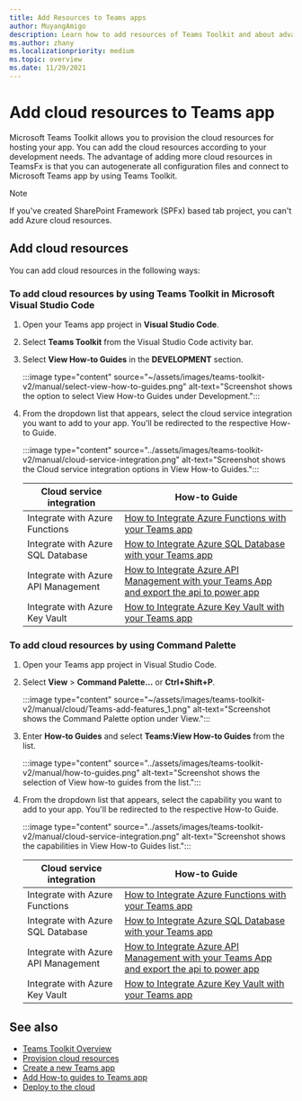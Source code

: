 ```yaml
---
title: Add Resources to Teams apps
author: MuyangAmigo
description: Learn how to add resources of Teams Toolkit and about advantages, limitations, and capabilities.
ms.author: zhany
ms.localizationpriority: medium
ms.topic: overview
ms.date: 11/29/2021
---
```


# Add cloud resources to Teams app

Microsoft Teams Toolkit allows you to provision the cloud resources for hosting your app. You can add the cloud resources according to your development needs. The advantage of adding more cloud resources in TeamsFx is that you can autogenerate all configuration files and connect to Microsoft Teams app by using Teams Toolkit.

> [!NOTE]
> If you've created SharePoint Framework (SPFx) based tab project, you can't add Azure cloud resources.

## Add cloud resources

You can add cloud resources in the following ways:

### To add cloud resources by using Teams Toolkit in Microsoft Visual Studio Code

   1. Open your Teams app project in **Visual Studio Code**.
   1. Select **Teams Toolkit** from the Visual Studio Code activity bar.
   1. Select **View How-to Guides** in the **DEVELOPMENT** section.

        :::image type="content" source="~/assets/images/teams-toolkit-v2/manual/select-view-how-to-guides.png" alt-text="Screenshot shows the option to select View How-to Guides under Development.":::

   1. From the dropdown list that appears, select the cloud service integration you want to add to your app. You'll be redirected to the respective How-to Guide.

        :::image type="content" source="../assets/images/teams-toolkit-v2/manual/cloud-service-integration.png" alt-text="Screenshot shows the Cloud service integration options in View How-to Guides.":::

      |**Cloud service integration** | **How-to Guide** |
      |----------|----------|
      |Integrate with Azure Functions | [How to Integrate Azure Functions with your Teams app](https://github.com/OfficeDev/TeamsFx/wiki/How-to-integrate-Azure-Functions-with-your-Teams-app) |
      |Integrate with Azure SQL Database | [How to Integrate Azure SQL Database with your Teams app](https://github.com/OfficeDev/TeamsFx/wiki/Integrate-Azure-SQL-Database-with-your-Teams-app) |
      |Integrate with Azure API Management | [How to Integrate Azure API Management with your Teams App and export the api to power app](https://github.com/OfficeDev/TeamsFx/wiki/Integrate-Azure-API-Management-with-your-Teams-App-and-export-the-api-to-power-app) |
      |Integrate with Azure Key Vault | [How to Integrate Azure Key Vault with your Teams app](https://github.com/OfficeDev/TeamsFx/wiki/Integrate-Azure-Key-Vault-with-your-Teams-app) |

### To add cloud resources by using Command Palette

   1. Open your Teams app project in Visual Studio Code.

   1. Select **View** > **Command Palette...** or **Ctrl+Shift+P**.

      :::image type="content" source="~/assets/images/teams-toolkit-v2/manual/cloud/Teams-add-features_1.png" alt-text="Screenshot shows the Command Palette option under View.":::

   1. Enter **How-to Guides** and select **Teams:View How-to Guides** from the list.
     
        :::image type="content" source="../assets/images/teams-toolkit-v2/manual/how-to-guides.png" alt-text="Screenshot shows the selection of View how-to guides from the list.":::

   1. From the dropdown list that appears, select the capability you want to add to your app. You'll be redirected to the respective How-to Guide.

        :::image type="content" source="../assets/images/teams-toolkit-v2/manual/cloud-service-integration.png" alt-text="Screenshot shows the capabilities in View How-to Guides list.":::

      |**Cloud service integration** | **How-to Guide** |
      |----------|----------|
      |Integrate with Azure Functions | [How to Integrate Azure Functions with your Teams app](https://github.com/OfficeDev/TeamsFx/wiki/How-to-integrate-Azure-Functions-with-your-Teams-app) |
      |Integrate with Azure SQL Database | [How to Integrate Azure SQL Database with your Teams app](https://github.com/OfficeDev/TeamsFx/wiki/Integrate-Azure-SQL-Database-with-your-Teams-app) |
      |Integrate with Azure API Management | [How to Integrate Azure API Management with your Teams App and export the api to power app](https://github.com/OfficeDev/TeamsFx/wiki/Integrate-Azure-API-Management-with-your-Teams-App-and-export-the-api-to-power-app) |
      |Integrate with Azure Key Vault | [How to Integrate Azure Key Vault with your Teams app](https://github.com/OfficeDev/TeamsFx/wiki/Integrate-Azure-Key-Vault-with-your-Teams-app) |

## See also

* [Teams Toolkit Overview](teams-toolkit-fundamentals.md)
* [Provision cloud resources](provision.md)
* [Create a new Teams app](create-new-project.md)
* [Add How-to guides to Teams app](add-How-to-guides-v5.md)
* [Deploy to the cloud](deploy.md)
